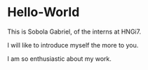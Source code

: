 # Hello-World



This is Sobola Gabriel, of the interns at HNGi7.

I will like to introduce myself the more to you.

I am so enthusiastic about my work.



